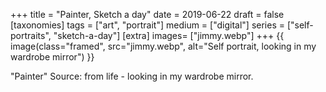 +++
title = "Painter, Sketch a day"
date = 2019-06-22
draft =  false
[taxonomies]
tags = ["art", "portrait"]
medium = ["digital"]
series = ["self-portraits", "sketch-a-day"]
[extra]
images= ["jimmy.webp"]
+++
{{ image(class="framed", src="jimmy.webp", alt="Self portrait, looking in my wardrobe mirror") }}

"Painter" Source: from life - looking in my wardrobe mirror.
